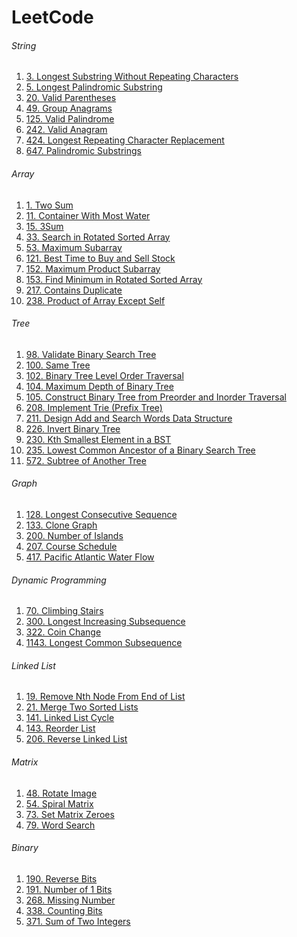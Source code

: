 # LeetCode

###### String

1. [3. Longest Substring Without Repeating Characters](https://github.com/quien697/LeetCode/blob/main/LeetCode/String/Longest%20Substring%20Without%20Repeating%20Characters(3).swift)
2. [5. Longest Palindromic Substring](https://github.com/quien697/LeetCode/blob/main/LeetCode/String/Longest%20Palindromic%20Substring(5).swift)
3. [20. Valid Parentheses](https://github.com/quien697/LeetCode/blob/main/LeetCode/String/Valid%20Parentheses(20).swift)
4. [49. Group Anagrams](https://github.com/quien697/LeetCode/blob/main/LeetCode/String/Group%20Anagrams(49).swift)
5. [125. Valid Palindrome](https://github.com/quien697/LeetCode/blob/main/LeetCode/String/Valid%20Palindrome(125).swift)
6. [242. Valid Anagram](https://github.com/quien697/LeetCode/blob/main/LeetCode/String/Valid%20Anagram(242).swift)
7. [424. Longest Repeating Character Replacement](https://github.com/quien697/LeetCode/blob/main/LeetCode/String/Longest%20Repeating%20Character%20Replacement(424).swift)
8. [647. Palindromic Substrings](https://github.com/quien697/LeetCode/blob/main/LeetCode/String/Palindromic%20Substrings(647).swift)

###### Array

1. [1. Two Sum](https://github.com/quien697/LeetCode/blob/main/LeetCode/Array/TwoSum(1).swift)
2. [11. Container With Most Water](https://github.com/quien697/LeetCode/blob/main/LeetCode/Array/Container%20With%20Most%20Water(11).swift)
3. [15. 3Sum](https://github.com/quien697/LeetCode/blob/main/LeetCode/Array/3Sum(15).swift)
4. [33. Search in Rotated Sorted Array](https://github.com/quien697/LeetCode/blob/main/LeetCode/Array/Search%20in%20Rotated%20Sorted%20Array(33).swift)
5. [53. Maximum Subarray](https://github.com/quien697/LeetCode/blob/main/LeetCode/Array/Maximum%20Subarray(53).swift)
6. [121. Best Time to Buy and Sell Stock](https://github.com/quien697/LeetCode/blob/main/LeetCode/Array/BestTimeToBuyAndSellStock(121).swift)
7. [152. Maximum Product Subarray](https://github.com/quien697/LeetCode/blob/main/LeetCode/Array/Maximum%20Product%20Subarray(152).swift)
8. [153. Find Minimum in Rotated Sorted Array](https://github.com/quien697/LeetCode/blob/main/LeetCode/Array/Find%20Minimum%20in%20Rotated%20Sorted%20Array(153).swift)
9. [217. Contains Duplicate](https://github.com/quien697/LeetCode/blob/main/LeetCode/Array/ContainsDuplicate(217).swift)
10. [238. Product of Array Except Self](https://github.com/quien697/LeetCode/blob/main/LeetCode/Array/Product%20of%20Array%20Except%20Self(238).swift)

###### Tree

1. [98. Validate Binary Search Tree](https://github.com/quien697/LeetCode/blob/main/LeetCode/Tree/Validate%20Binary%20Search%20Tree(98).swift)
2. [100. Same Tree](https://github.com/quien697/LeetCode/blob/main/LeetCode/Tree/Same%20Tree(100).swift)
3. [102. Binary Tree Level Order Traversal](https://github.com/quien697/LeetCode/blob/main/LeetCode/Tree/Binary%20Tree%20Level%20Order%20Traversal(102).swift)
4. [104. Maximum Depth of Binary Tree](https://github.com/quien697/LeetCode/blob/main/LeetCode/Tree/Maximum%20Depth%20of%20Binary%20Tree(104).swift)
5. [105. Construct Binary Tree from Preorder and Inorder Traversal](https://github.com/quien697/LeetCode/blob/main/LeetCode/Tree/Construct%20Binary%20Tree%20from%20Preorder%20and%20Inorder%20Traversal(105).swift)
6. [208. Implement Trie (Prefix Tree)](https://github.com/quien697/LeetCode/blob/main/LeetCode/Tree/Implement%20Trie%20(Prefix%20Tree)(208).swift)
7. [211. Design Add and Search Words Data Structure](https://github.com/quien697/LeetCode/blob/main/LeetCode/Tree/Design%20Add%20and%20Search%20Words%20Data%20Structure(211).swift)
8. [226. Invert Binary Tree](https://github.com/quien697/LeetCode/blob/main/LeetCode/Tree/Invert%20Binary%20Tree(226).swift)
9. [230. Kth Smallest Element in a BST](https://github.com/quien697/LeetCode/blob/main/LeetCode/Tree/Kth%20Smallest%20Element%20in%20a%20BST(230).swift)
10. [235. Lowest Common Ancestor of a Binary Search Tree](https://github.com/quien697/LeetCode/blob/main/LeetCode/Tree/Lowest%20Common%20Ancestor%20of%20a%20Binary%20Search%20Tree(235).swift)
11. [572. Subtree of Another Tree](https://github.com/quien697/LeetCode/blob/main/LeetCode/Tree/Subtree%20of%20Another%20Tree(572).swift)

###### Graph

1. [128. Longest Consecutive Sequence](https://github.com/quien697/LeetCode/blob/main/LeetCode/Graph/Longest%20Consecutive%20Sequence(128).swift)
2. [133. Clone Graph](https://github.com/quien697/LeetCode/blob/main/LeetCode/Graph/Clone%20Graph(133).swift)
3. [200. Number of Islands](https://github.com/quien697/LeetCode/blob/main/LeetCode/Graph/Number%20of%20Islands(200).swift)
4. [207. Course Schedule](https://github.com/quien697/LeetCode/blob/main/LeetCode/Graph/Course%20Schedule(207).swift)
5. [417. Pacific Atlantic Water Flow](https://github.com/quien697/LeetCode/blob/main/LeetCode/Graph/Pacific%20Atlantic%20Water%20Flow(417).swift)

###### Dynamic Programming

1. [70. Climbing Stairs](https://github.com/quien697/LeetCode/blob/main/LeetCode/Dynamic%20Programming/Climbing%20Stairs(70).swift)
2. [300. Longest Increasing Subsequence](https://github.com/quien697/LeetCode/blob/main/LeetCode/Dynamic%20Programming/Longest%20Increasing%20Subsequence(300).swift)
3. [322. Coin Change](https://github.com/quien697/LeetCode/blob/main/LeetCode/Dynamic%20Programming/Coin%20Change(322).swift)
4. [1143. Longest Common Subsequence](https://github.com/quien697/LeetCode/blob/main/LeetCode/Dynamic%20Programming/Longest%20Common%20Subsequence(1143).swift)

###### Linked List

1. [19. Remove Nth Node From End of List](https://github.com/quien697/LeetCode/blob/main/LeetCode/Linked%20List/Remove%20Nth%20Node%20From%20End%20of%20List(19).swift)
2. [21. Merge Two Sorted Lists](https://github.com/quien697/LeetCode/blob/main/LeetCode/Linked%20List/Merge%20Two%20Sorted%20Lists(21).swift)
3. [141. Linked List Cycle](https://github.com/quien697/LeetCode/blob/main/LeetCode/Linked%20List/Linked%20List%20Cycle(141).swift)
4. [143. Reorder List](https://github.com/quien697/LeetCode/blob/main/LeetCode/Linked%20List/Reorder%20List(143).swift)
5. [206. Reverse Linked List](https://github.com/quien697/LeetCode/blob/main/LeetCode/Linked%20List/Reverse%20Linked%20List(206).swift)

###### Matrix

1. [48. Rotate Image]()
1. [54. Spiral Matrix]()
1. [73. Set Matrix Zeroes]()
1. [79. Word Search]()

###### Binary

1. [190. Reverse Bits](https://github.com/quien697/LeetCode/blob/main/LeetCode/Binary/Reverse%20Bits(190).swift)
2. [191. Number of 1 Bits](https://github.com/quien697/LeetCode/blob/main/LeetCode/Binary/Number%20of%201%20Bits(191).swift)
3. [268. Missing Number](https://github.com/quien697/LeetCode/blob/main/LeetCode/Binary/Missing%20Number(268).swift)
4. [338. Counting Bits](https://github.com/quien697/LeetCode/blob/main/LeetCode/Binary/Counting%20Bits(338).swift)
5. [371. Sum of Two Integers](https://github.com/quien697/LeetCode/blob/main/LeetCode/Binary/Sum%20of%20Two%20Integers(371).swift)
